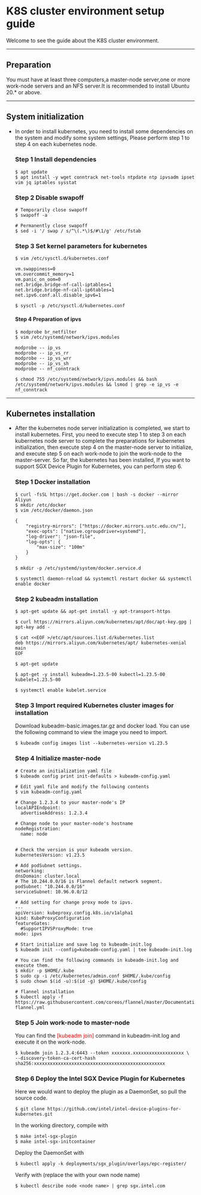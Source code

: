 # K8S cluster environment setup guide

Welcome to see the guide about the K8S cluster environment.

---

## Preparation

You must have at least three computers,a master-node server,one or more work-node servers and an NFS server.It is recommended to install Ubuntu 20.* or above.

---

## System initialization
- In order to install kubernetes, you need to install some dependencies on the system and modify some system settings, Please perform step 1 to step 4 on each kubernetes node.
    ### Step 1 Install dependencies
    ```Shell
    $ apt update
    $ apt install -y wget conntrack net-tools ntpdate ntp ipvsadm ipset vim jq iptables sysstat
    ```

    ### Step 2 Disable swapoff
    ```Shell
    # Temporarily close swapoff
    $ swapoff -a 

    # Permanently close swapoff
    $ sed -i '/ swap / s/^\(.*\)$/#\1/g' /etc/fstab
    ```

    ### Step 3 Set kernel parameters for kubernetes
    ```Shell
    $ vim /etc/sysctl.d/kubernetes.conf

    vm.swappiness=0
    vm.overcommit_memory=1
    vm.panic_on_oom=0
    net.bridge.bridge-nf-call-iptables=1
    net.bridge.bridge-nf-call-ip6tables=1
    net.ipv6.conf.all.disable_ipv6=1

    $ sysctl -p /etc/sysctl.d/kubernetes.conf
    ```

    #### Step 4 Preparation of ipvs
    ```Shell
    $ modprobe br_netfilter
    $ vim /etc/systemd/network/ipvs.modules

    modprobe -- ip_vs 
    modprobe -- ip_vs_rr 
    modprobe -- ip_vs_wrr 
    modprobe -- ip_vs_sh
    modprobe -- nf_conntrack

    $ chmod 755 /etc/systemd/network/ipvs.modules && bash /etc/systemd/network/ipvs.modules && lsmod | grep -e ip_vs -e nf_conntrack
    ```

---

## Kubernetes installation
- After the kubernetes node server initialization is completed, we start to install kubernetes. First, you need to execute step 1 to step 3 on each kubernetes node server to complete the preparations for kubernetes initialization, then execute step 4 on the master-node server to initialize, and execute step 5 on each work-node to join the work-node to the master-server. So far, the kubernetes has been installed, If you want to support SGX Device Plugin for Kubernetes, you can perform step 6.

    ### Step 1 Docker installation
    ```Shell
    $ curl -fsSL https://get.docker.com | bash -s docker --mirror Aliyun
    $ mkdir /etc/docker
    $ vim /etc/docker/daemon.json

    {
        "registry-mirrors": ["https://docker.mirrors.ustc.edu.cn/"],
        "exec-opts": ["native.cgroupdriver=systemd"],
        "log-driver": "json-file",
        "log-opts": {
            "max-size": "100m"
        }
    }

    $ mkdir -p /etc/systemd/system/docker.service.d

    $ systemctl daemon-reload && systemctl restart docker && systemctl enable docker
    ```

    ### Step 2 kubeadm installation
    ```Shell
    $ apt-get update && apt-get install -y apt-transport-https

    $ curl https://mirrors.aliyun.com/kubernetes/apt/doc/apt-key.gpg | apt-key add - 

    $ cat <<EOF >/etc/apt/sources.list.d/kubernetes.list
    deb https://mirrors.aliyun.com/kubernetes/apt/ kubernetes-xenial main
    EOF

    $ apt-get update

    $ apt-get -y install kubeadm=1.23.5-00 kubectl=1.23.5-00 kubelet=1.23.5-00

    $ systemctl enable kubelet.service
    ```

    ### Step 3 Import required Kubernetes cluster images for installation
    Download kubeadm-basic.images.tar.gz and docker load. You can use the following command to view the image you need to import.
    ```Shell
    $ kubeadm config images list --kubernetes-version v1.23.5
    ```

    ### Step 4 Initialize master-node
    ```Shell
    # Create an initialization yaml file
    $ kubeadm config print init-defaults > kubeadm-config.yaml

    # Edit yaml file and modify the following contents
    $ vim kubeadm-config.yaml

    # Change 1.2.3.4 to your master-node's IP
    localAPIEndpoint:
      advertiseAddress: 1.2.3.4

    # Change node to your master-node's hostname
    nodeRegistration:
      name: node


    # Check the version is your kubeadm version.
    kubernetesVersion: v1.23.5

    # Add podSubnet settings.
    networking:
    dnsDomain: cluster.local
    # The 10.244.0.0/16 is Flannel default network segment.
    podSubnet: "10.244.0.0/16"
    serviceSubnet: 10.96.0.0/12

    # Add setting for change proxy mode to ipvs.
    ---
    apiVersion: kubeproxy.config.k8s.io/v1alpha1
    kind: KubeProxyConfiguration
    featureGates:
      #SupportIPVSProxyMode: true
    mode: ipvs

    # Start initialize and save log to kubeadm-init.log
    $ kubeadm init --config=kubeadm-config.yaml | tee kubeadm-init.log

    # You can find the following commands in kubeadm-init.log and execute them.
    $ mkdir -p $HOME/.kube
    $ sudo cp -i /etc/kubernetes/admin.conf $HOME/.kube/config
    $ sudo chown $(id -u):$(id -g) $HOME/.kube/config

    # flannel installation
    $ kubectl apply -f https://raw.githubusercontent.com/coreos/flannel/master/Documentation/kube-flannel.yml

    ```

    ### Step 5 Join work-node to master-node
    You can find the <font color='red'> [kubeadm join] </font> command in kubeadm-init.log and execute it on the work-node.
    ```Shell
    $ kubeadm join 1.2.3.4:6443 --token xxxxxxx.xxxxxxxxxxxxxxxxxxx \
    --discovery-token-ca-cert-hash sha256:xxxxxxxxxxxxxxxxxxxxxxxxxxxxxxxxxxxxxxxxxxxxxxxxx 
    ```

    ### Step 6 Deploy the Intel SGX Device Plugin for Kubernetes
    Here we would want to deploy the plugin as a DaemonSet, so pull the source code. 
    ```Shell
    $ git clone https://github.com/intel/intel-device-plugins-for-kubernetes.git
    ```
    In the working directory, compile with
    ```Shell\
    $ make intel-sgx-plugin
    $ make intel-sgx-initcontainer
    ```
    Deploy the DaemonSet with
    ```Shell
    $ kubectl apply -k deployments/sgx_plugin/overlays/epc-register/
    ```
    Verify with (replace the <node name> with your own node name)
    ```Shell
    $ kubectl describe node <node name> | grep sgx.intel.com
    ```